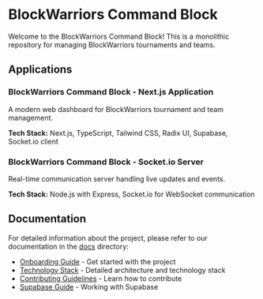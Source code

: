 # BlockWarriors Command Block

Welcome to the BlockWarriors Command Block! This is a monolithic repository for managing BlockWarriors tournaments and teams.

## Applications

### BlockWarriors Command Block - Next.js Application

A modern web dashboard for BlockWarriors tournament and team management.

**Tech Stack:** Next.js, TypeScript, Tailwind CSS, Radix UI, Supabase, Socket.io client

### BlockWarriors Command Block - Socket.io Server

Real-time communication server handling live updates and events.

**Tech Stack:** Node.js with Express, Socket.io for WebSocket communication

## Documentation

For detailed information about the project, please refer to our documentation in the [docs](./docs) directory:

- [Onboarding Guide](./docs/onboarding.md) - Get started with the project
- [Technology Stack](./docs/stack.md) - Detailed architecture and technology stack
- [Contributing Guidelines](./docs/contributing.md) - Learn how to contribute
- [Supabase Guide](./docs/supabase.md) - Working with Supabase

